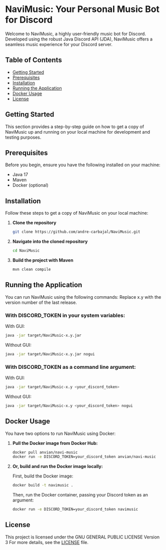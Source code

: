 # NaviMusic: Your Personal Music Bot for Discord

Welcome to NaviMusic, a highly user-friendly music bot for Discord. Developed using the robust Java Discord API (JDA), NaviMusic offers a seamless music experience for your Discord server.

## Table of Contents
- [Getting Started](#getting-started)
- [Prerequisites](#prerequisites)
- [Installation](#installation)
- [Running the Application](#running-the-application)
- [Docker Usage](#docker-usage)
- [License](#license)

## Getting Started

This section provides a step-by-step guide on how to get a copy of NaviMusic up and running on your local machine for development and testing purposes.

## Prerequisites

Before you begin, ensure you have the following installed on your machine:

- Java 17
- Maven
- Docker (optional)

## Installation

Follow these steps to get a copy of NaviMusic on your local machine:

1. **Clone the repository**
    ```bash
    git clone https://github.com/andre-carbajal/NaviMusic.git
    ```
2. **Navigate into the cloned repository**
    ```bash
    cd NaviMusic
    ```
3. **Build the project with Maven**
    ```bash
    mvn clean compile
    ```

## Running the Application

You can run NaviMusic using the following commands:
Replace x.y with the version number of the last release.

### With DISCORD_TOKEN in your system variables:

With GUI:
```bash
java -jar target/NaviMusic-x.y.jar
```

Without GUI:
```bash
java -jar target/NaviMusic-x.y.jar nogui
```

### With DISCORD_TOKEN as a command line argument:

With GUI:
```bash
java -jar target/NaviMusic-x.y <your_discord_token>
```

Without GUI:
```bash
java -jar target/NaviMusic-x.y <your_discord_token> nogui
```

## Docker Usage

You have two options to run NaviMusic using Docker:

1. **Pull the Docker image from Docker Hub:**

    ```bash
    docker pull anvian/navi-music
    docker run -e DISCORD_TOKEN=your_discord_token anvian/navi-music
    ```

2. **Or, build and run the Docker image locally:**

   First, build the Docker image:

    ```bash
    docker build -t navimusic .
    ```

   Then, run the Docker container, passing your Discord token as an argument:

    ```bash
    docker run -e DISCORD_TOKEN=your_discord_token navimusic
    ```

## License
This project is licensed under the GNU GENERAL PUBLIC LICENSE Version 3
For more details, see the [LICENSE](LICENSE) file.